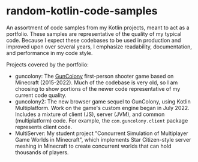 # random-kotlin-code-samples
An assortment of code samples from my Kotlin projects, meant to act as a portfolio. These samples are representative of the quality of my typical code. Because I expect these codebases to be used in production and improved upon over several years, I emphasize readability, documentation, and performance in my code style.

Projects covered by the portfolio:

* guncolony: The [GunColony](https://guncolony.com/) first-person shooter game based on Minecraft (2015-2022). Much of the codebase is very old, so I am choosing to show portions of the newer code representative of my current code quality.
* guncolony2: The new browser game sequel to GunColony, using Kotlin Multiplatform. Work on the game's custom engine began in July 2022. Includes a mixture of client (JS), server (JVM), and common (multiplatform) code. For example, the `com.guncolony.client` package represents client code.
* MultiServer: My student project "Concurrent Simulation of Multiplayer Game Worlds in Minecraft", which implements Star Citizen-style server meshing in Minecraft to create concurrent worlds that can hold thousands of players.
